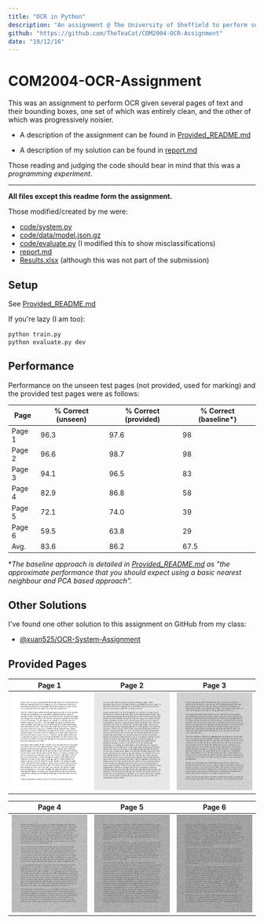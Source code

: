 ```yaml
---
title: "OCR in Python"
description: "An assignment @ The University of Sheffield to perform some Optical Character Recognition in Python."
github: "https://github.com/TheTeaCat/COM2004-OCR-Assignment"
date: "19/12/16"
---
```


# COM2004-OCR-Assignment

This was an assignment to perform OCR given several pages of text and their bounding boxes, one set of which was entirely clean, and the other of which was progressively noisier.

 - A description of the assignment can be found in [Provided_README.md](https://github.com/TheTeaCat/COM2004-OCR-Assignment/blob/master/Provided_README.md)

 - A description of my solution can be found in [report.md](https://github.com/TheTeaCat/COM2004-OCR-Assignment/blob/master/report.md)

Those reading and judging the code should bear in mind that this was a _programming experiment_.

---

**All files except this readme form the assignment.**

Those modified/created by me were:
 - [code/system.py](https://github.com/TheTeaCat/COM2004-OCR-Assignment/blob/master/code/system.py)
 - [code/data/model.json.gz](https://github.com/TheTeaCat/COM2004-OCR-Assignment/blob/master/code/data/model.json.gz)
 - [code/evaluate.py](https://github.com/TheTeaCat/COM2004-OCR-Assignment/blob/master/code/evaluate.py) (I modified this to show misclassifications)
 - [report.md](https://github.com/TheTeaCat/COM2004-OCR-Assignment/blob/master/report.md)
 - [Results.xlsx](https://github.com/TheTeaCat/COM2004-OCR-Assignment/blob/master/Results.xlsx) (although this was not part of the submission)

## Setup

See [Provided_README.md](https://github.com/TheTeaCat/COM2004-OCR-Assignment/blob/master/Provided_README.md)

If you're lazy (I am too):

```
python train.py
python evaluate.py dev
```

## Performance

Performance on the unseen test pages (not provided, used for marking) and the provided test pages 
were as follows:

| Page   | % Correct (unseen) | % Correct (provided) | % Correct (baseline*) |
| ------ | ------------------ | -------------------- | --------------------- |
| Page 1 | 96.3               | 97.6                 | 98                    |
| Page 2 | 96.6               | 98.7                 | 98                    |
| Page 3 | 94.1               | 96.5                 | 83                    |
| Page 4 | 82.9               | 86.8                 | 58                    |
| Page 5 | 72.1               | 74.0                 | 39                    |
| Page 6 | 59.5               | 63.8                 | 29                    |
| Avg.   | 83.6               | 86.2                 | 67.5                  |

**The baseline approach is detailed in [Provided_README.md](https://github.com/TheTeaCat/COM2004-OCR-Assignment/blob/master/Provided_README.md#overall-performance-10-marks) as "the approximate performance that you should expect using a basic nearest neighbour and PCA based approach".*



## Other Solutions

I've found one other solution to this assignment on GitHub from my class:

 - [@xuan525/OCR-System-Assignment](https://github.com/xuan525/OCR-System-Assignment)

## Provided Pages

| Page 1                                | Page 2                                | Page 3                                |
| ------------------------------------- | ------------------------------------- | ------------------------------------- |
| ![Page 1](./img/page.1.png) | ![Page 2](./img/page.2.png) | ![Page 3](./img/page.3.png) |

| Page 4                                | Page 5                                | Page 6                                |
| ------------------------------------- | ------------------------------------- | ------------------------------------- |
| ![Page 4](./img/page.4.png) | ![Page 5](./img/page.5.png) | ![Page 6](./img/page.6.png) |
